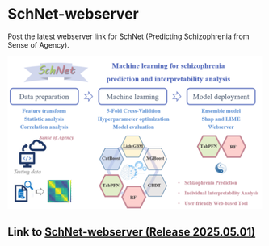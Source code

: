# SchNet-webserver
Post the latest webserver link for SchNet (Predicting Schizophrenia from Sense of Agency).

![SchNet](https://github.com/jourmore/SchNet-webserver/blob/main/SchNet.png)

## Link to [SchNet-webserver (Release 2025.05.01)](http://121.37.24.233:8504/)
